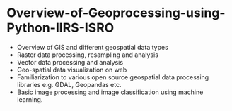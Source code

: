 # Overview-of-Geoprocessing-using-Python-IIRS-ISRO

- Overview of GIS and different geospatial data types
- Raster data processing, resampling and analysis
- Vector data processing and analysis
- Geo-spatial data visualization on web
- Familiarization to various open source geospatial data processing libraries e.g. GDAL, Geopandas etc.
- Basic image processing and image classification using machine learning.
